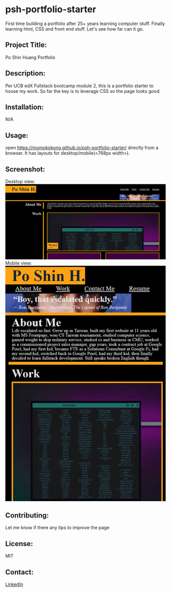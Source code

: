 # psh-portfolio-starter
First time building a portfolio after 25+ years learning computer stuff.  Finally learning html, CSS and front end stuff.  Let's see how far can it go.

## Project Title: 
Po Shin Huang Portfolio

## Description:
Per UCB edX Fullstack bootcamp module 2, this is a portfolio starter to house my work.  So far the key is to leverage CSS so the page looks good.

## Installation:
N/A 

## Usage:
open https://momokokong.github.io/psh-portfolio-starter/ directly from a browser.  It has layouts for desktop/mobile(<768px width>).

## Screenshot:
Desktop view:
![Desktop View](./assets/screenshot/desktop-view.png)
Mobile view:
![Mobile View](./assets/screenshot/mobile-view.png)

## Contributing:
Let me know if there any tips to improve the page

## License: 
MIT 

## Contact:
[LinkedIn](https://www.linkedin.com/in/poshinhuang/)
